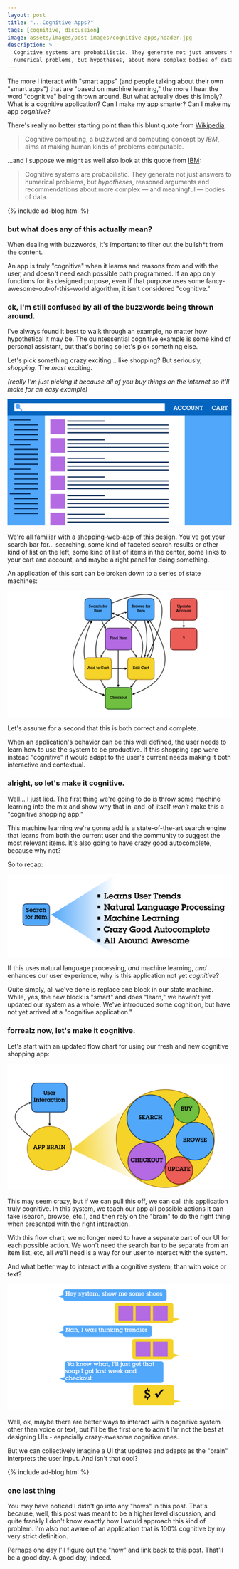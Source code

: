 ```yaml
---
layout: post
title: "...Cognitive Apps?"
tags: [cognitive, discussion]
image: assets/images/post-images/cognitive-apps/header.jpg
description: >
  Cognitive systems are probabilistic. They generate not just answers to
  numerical problems, but hypotheses, about more complex bodies of data.
---
```


The more I interact with "smart apps" (and people talking about their own
"smart apps") that are "based on machine learning," the more I hear the word
"cognitive" being thrown around. But what actually does this imply? What is a
cognitive application? Can I make my app smarter? Can I make my app *cognitive*?

There's really no better starting point than this blunt quote from
[Wikipedia][wkp]:

>Cognitive computing, a buzzword and computing concept by *IBM*,
aims at making human kinds of problems computable.

...and I suppose we might as well also look at this quote from [IBM][ibm]:

>Cognitive systems are probabilistic. They generate not just answers to
numerical problems, but *hypotheses*, reasoned arguments and recommendations
about more complex — and meaningful — bodies of data.

{% include ad-blog.html %}

### but what does any of this actually mean?

When dealing with buzzwords, it's important to filter out the bullsh*t from the
content.

An app is truly "cognitive" when it learns and reasons from and with the user,
and doesn't need each possible path programmed. If an app only functions for its
designed purpose, even if that purpose uses some fancy-awesome-out-of-this-world
algorithm, it isn't considered "cognitive."

### ok, I'm still confused by all of the buzzwords being thrown around.

I've always found it best to walk through an example, no matter how hypothetical
it may be. The quintessential cognitive example is some kind of personal
assistant, but that's boring so let's pick something else.

Let's pick something crazy exciting... like shopping? But seriously, *shopping*.
The *most* exciting.

_(really I'm just picking it because all of you buy things on the internet so
it'll make for an easy example)_

![non cognitive shopping](/assets/images/post-images/cognitive-apps/shopping.png)

We're all familiar with a shopping-web-app of this design. You've got your
search bar for... searching, some kind of faceted search results or other kind
of list on the left, some kind of list of items in the center, some links to
your cart and account, and maybe a right panel for doing something.

An application of this sort can be broken down to a series of state machines:

![non cognitive flow](/assets/images/post-images/cognitive-apps/flow1.png)

Let's assume for a second that this is both correct and complete.

When an application's behavior can be this well defined, the user needs to learn
how to use the system to be productive. If this shopping app were instead
"cognitive" it would adapt to the user's current needs making it both
interactive and contextual.

### alright, so let's make it cognitive.

Well... I just lied. The first thing we're going to do is throw some machine
learning into the mix and show why that in-and-of-itself *won't* make this a
"cognitive shopping app."

This machine learning we're gonna add is a state-of-the-art search engine that
learns from both the current user and the community to suggest the most relevant
items. It's also going to have crazy good autocomplete, because why not?

So to recap:

![search enhancements](/assets/images/post-images/cognitive-apps/crazygoodsearch.png)

If this uses natural language processing, *and* machine learning, *and* enhances
our user experience, why is this application not yet *cognitive*?

Quite simply, all we've done is replace one block in our state machine. While,
yes, the new block is "smart" and does "learn," we haven't yet updated our
system as a whole. We've introduced some cognition, but have not yet arrived
at a "cognitive application."

### forrealz now, let's make it cognitive.

Let's start with an updated flow chart for using our fresh and new cognitive
shopping app:

![cognitive flow](/assets/images/post-images/cognitive-apps/flow2.png)

This may seem crazy, but if we can pull this off, we can call this application
truly cognitive. In this system, we teach our app all possible actions it can
take (search, browse, etc.), and then rely on the "brain" to do the right
thing when presented with the right interaction.

With this flow chart, we no longer need to have a separate part of our UI for
each possible action. We won't need the search bar to be separate from an item
list, etc, all we'll need is a way for our user to interact with the system.

And what better way to interact with a cognitive system, than with voice or
text?

![conversation](/assets/images/post-images/cognitive-apps/conversation.png)

Well, ok, maybe there are better ways to interact with a cognitive system
other than voice or text, but I'll be the first one to admit I'm not the best
at designing UIs - especially crazy-awesome cognitive ones.

But we can collectively imagine a UI that updates and adapts as the "brain"
interprets the user input. And isn't that cool?

{% include ad-blog.html %}

### one last thing

You may have noticed I didn't go into any "hows" in this post. That's because,
well, this post was meant to be a higher level discussion, and quite frankly
I don't know exactly how I would approach this kind of problem. I'm also not
aware of an application that is 100% cognitive by my very strict definition.

Perhaps one day I'll figure out the "how" and link back to this post. That'll
be a good day. A good day, indeed.

[wkp]: https://en.wikipedia.org/wiki/Cognitive_computing
[ibm]: http://www.research.ibm.com/software/IBMResearch/multimedia/Computing_Cognition_WhitePaper.pdf
